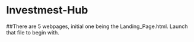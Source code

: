 # Investmest-Hub

##There are 5 webpages, initial one being the Landing_Page.html. Launch that file to begin with.
